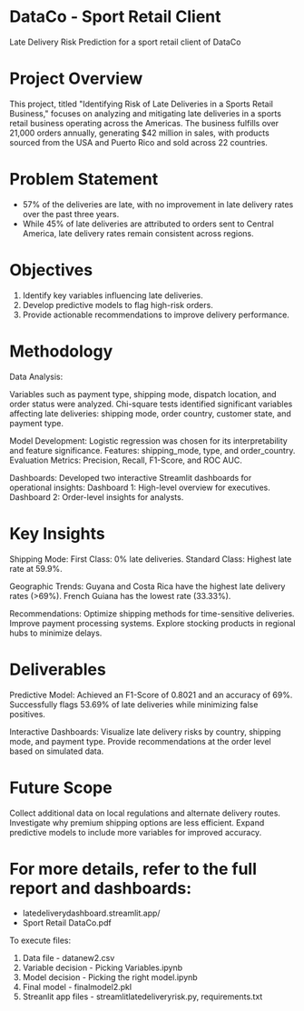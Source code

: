 # DataCo - Sport Retail Client
Late Delivery Risk Prediction for a sport retail client of DataCo

# Project Overview

This project, titled "Identifying Risk of Late Deliveries in a Sports Retail Business," focuses on analyzing and mitigating late deliveries in a sports retail business operating across the Americas. The business fulfills over 21,000 orders annually, generating $42 million in sales, with products sourced from the USA and Puerto Rico and sold across 22 countries.

# Problem Statement

- 57% of the deliveries are late, with no improvement in late delivery rates over the past three years.
- While 45% of late deliveries are attributed to orders sent to Central America, late delivery rates remain consistent across regions.

# Objectives

1. Identify key variables influencing late deliveries.
2. Develop predictive models to flag high-risk orders.
3. Provide actionable recommendations to improve delivery performance.

# Methodology
Data Analysis:

Variables such as payment type, shipping mode, dispatch location, and order status were analyzed.
Chi-square tests identified significant variables affecting late deliveries: shipping mode, order country, customer state, and payment type.

Model Development:
Logistic regression was chosen for its interpretability and feature significance.
Features: shipping_mode, type, and order_country.
Evaluation Metrics: Precision, Recall, F1-Score, and ROC AUC.

Dashboards:
Developed two interactive Streamlit dashboards for operational insights:
Dashboard 1: High-level overview for executives.
Dashboard 2: Order-level insights for analysts.

# Key Insights

Shipping Mode:
First Class: 0% late deliveries.
Standard Class: Highest late rate at 59.9%.

Geographic Trends:
Guyana and Costa Rica have the highest late delivery rates (>69%).
French Guiana has the lowest rate (33.33%).

Recommendations:
Optimize shipping methods for time-sensitive deliveries.
Improve payment processing systems.
Explore stocking products in regional hubs to minimize delays.

# Deliverables
Predictive Model:
Achieved an F1-Score of 0.8021 and an accuracy of 69%.
Successfully flags 53.69% of late deliveries while minimizing false positives.

Interactive Dashboards:
Visualize late delivery risks by country, shipping mode, and payment type.
Provide recommendations at the order level based on simulated data.

# Future Scope
Collect additional data on local regulations and alternate delivery routes.
Investigate why premium shipping options are less efficient.
Expand predictive models to include more variables for improved accuracy.


# For more details, refer to the full report and dashboards:
- latedeliverydashboard.streamlit.app/
- Sport Retail DataCo.pdf

To execute files:
1. Data file - datanew2.csv
2. Variable decision - Picking Variables.ipynb
3. Model decision - Picking the right model.ipynb
4. Final model - finalmodel2.pkl
5. Streanlit app files - streamlitlatedeliveryrisk.py, requirements.txt
